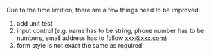 Due to the time limition, there are a few things need to be improved:
1. add unit test
2. input control (e.g. name has to be string, phone number has to be numbers, email address has to follow xxx@xxx.com)
3. form style is not exact the same as required
